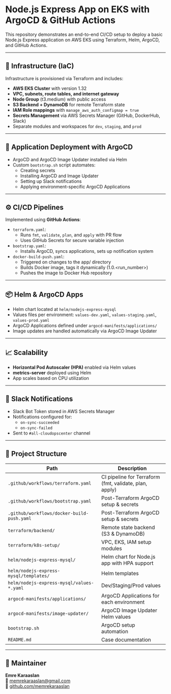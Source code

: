 # Node.js Express App on EKS with ArgoCD & GitHub Actions

This repository demonstrates an end-to-end CI/CD setup to deploy a basic Node.js Express application on AWS EKS using Terraform, Helm, ArgoCD, and GitHub Actions.

---

## 🔧 Infrastructure (IaC)

Infrastructure is provisioned via Terraform and includes:

- **AWS EKS Cluster** with version 1.32
- **VPC, subnets, route tables, and internet gateway**
- **Node Group** (t3.medium) with public access
- **S3 Backend + DynamoDB** for remote Terraform state
- **IAM Role mappings** with `manage_aws_auth_configmap = true`
- **Secrets Management** via AWS Secrets Manager (GitHub, DockerHub, Slack)
- Separate modules and workspaces for `dev`, `staging`, and `prod`

---

## 🚀 Application Deployment with ArgoCD

- ArgoCD and ArgoCD Image Updater installed via Helm
- Custom `bootstrap.sh` script automates:
  - Creating secrets
  - Installing ArgoCD and Image Updater
  - Setting up Slack notifications
  - Applying environment-specific ArgoCD Applications

---

## ⚙️ CI/CD Pipelines

Implemented using **GitHub Actions**:

- `terraform.yaml`: 
  - Runs `fmt`, `validate`, `plan`, and `apply` with PR flow
  - Uses GitHub Secrets for secure variable injection
- `bootstrap.yaml`: 
  - Installs ArgoCD, syncs applications, sets up notification system
- `docker-build-push.yaml`: 
  - Triggered on changes to the app/ directory
  - Builds Docker image, tags it dynamically (1.0.<run_number>)
  - Pushes the image to Docker Hub repository


---

## 📦 Helm & ArgoCD Apps

- Helm chart located at `helm/nodejs-express-mysql`
- Values files per environment: `values-dev.yaml`, `values-staging.yaml`, `values-prod.yaml`
- ArgoCD Applications defined under `argocd-manifests/applications/`
- Image updates are handled automatically via ArgoCD Image Updater

---

## 📈 Scalability

- **Horizontal Pod Autoscaler (HPA)** enabled via Helm values
- **metrics-server** deployed using Helm
- App scales based on CPU utilization

---

## 🔔 Slack Notifications

- Slack Bot Token stored in AWS Secrets Manager
- Notifications configured for:
  - `on-sync-succeeded`
  - `on-sync-failed`
- Sent to `#all-cloudopscenter` channel

---

## 📁 Project Structure

| Path                                      | Description                                            |
|-------------------------------------------|--------------------------------------------------------|
| `.github/workflows/terraform.yaml`        | CI pipeline for Terraform (fmt, validate, plan, apply) |
| `.github/workflows/bootstrap.yaml`        | Post-Terraform ArgoCD setup & secrets                  |
| `.github/workflows/docker-build-push.yaml`| Post-Terraform ArgoCD setup & secrets                  |
| `terraform/backend/`                      | Remote state backend (S3 & DynamoDB)                   |
| `terraform/k8s-setup/`                    | VPC, EKS, IAM setup modules                            |
| `helm/nodejs-express-mysql/`              | Helm chart for Node.js app with HPA support            |
| `helm/nodejs-express-mysql/templates/`    | Helm templates                                         |
| `helm/nodejs-express-mysql/values-*.yaml` | Dev/Staging/Prod values                                |
| `argocd-manifests/applications/`          | ArgoCD Applications for each environment               |
| `argocd-manifests/image-updater/`         | ArgoCD Image Updater Helm values                       |
| `bootstrap.sh`                            | ArgoCD setup automation                                |
| `README.md`                               | Case documentation                                     |

---

## 👤 Maintainer

**Emre Karaaslan**  
📧 memrekaraaslan@gmail.com  
🔗 [github.com/memrekaraaslan](https://github.com/memrekaraaslan)